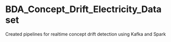 # BDA_Concept_Drift_Electricity_Dataset
 Created pipelines for realtime concept drift detection using Kafka and Spark
